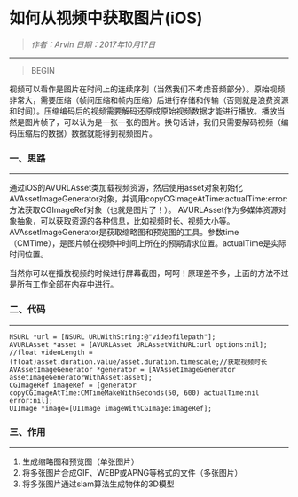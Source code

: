 
# 如何从视频中获取图片(iOS)

> *作者：Arvin 日期：2017年10月17日*

---------------------------------

>BEGIN

视频可以看作是图片在时间上的连续序列（当然我们不考虑音频部分）。原始视频非常大，需要压缩（帧间压缩和帧内压缩）后进行存储和传输（否则就是浪费资源和时间）。压缩编码后的视频需要解码还原成原始视频数据才能进行播放。播放当然是图片帧了，可以认为是一张一张的图片。换句话讲，我们只需要解码视频（编码压缩后的数据）数据就能得到视频图片。

### 一、思路
---------------------------------

通过iOS的AVURLAsset类加载视频资源，然后使用asset对象初始化AVAssetImageGenerator对象，并调用copyCGImageAtTime:actualTime:error:方法获取CGImageRef对象（也就是图片了！）。
AVURLAsset作为多媒体资源对象抽象，可以获取资源的各种信息，比如视频时长、视频大小等。
AVAssetImageGenerator是获取缩略图和预览图的工具。参数time（CMTime），是图片帧在视频中时间上所在的预期请求位置。actualTime是实际时间位置。

当然你可以在播放视频的时候进行屏幕截图，呵呵！原理差不多，上面的方法不过是所有工作全部在内存中进行。

### 二、代码
---------------------------------

```
NSURL *url = [NSURL URLWithString:@"videofilepath"];
AVURLAsset *asset = [AVURLAsset URLAssetWithURL:url options:nil];
//float videoLength = (float)asset.duration.value/asset.duration.timescale;//获取视频时长
AVAssetImageGenerator *generator = [AVAssetImageGenerator assetImageGeneratorWithAsset:asset];
CGImageRef imageRef = [generator copyCGImageAtTime:CMTimeMakeWithSeconds(50, 600) actualTime:nil error:nil];
UIImage *image=[UIImage imageWithCGImage:imageRef];

```

### 三、作用
---------------------------------

1. 生成缩略图和预览图（单张图片）
2. 将多张图片合成GIF、WEBP或APNG等格式的文件（多张图片）
3. 将多张图片通过slam算法生成物体的3D模型